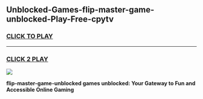 
## Unblocked-Games-flip-master-game-unblocked-Play-Free-cpytv
<h3>
<a href="https://premium76.site?title=flip-master-game-unblocked&ref=18A">CLICK TO PLAY</a></h3>
<hr>

<h3>
<a href="https://premium76.site?title=flip-master-game-unblocked&ref=18A">CLICK 2 PLAY</a>
  
</h3>

<a href="https://premium76.site?title=flip-master-game-unblocked&ref=18A"><img src="https://clearcache.store/games.png"></a>


**flip-master-game-unblocked games unblocked: Your Gateway to Fun and Accessible Online Gaming**

